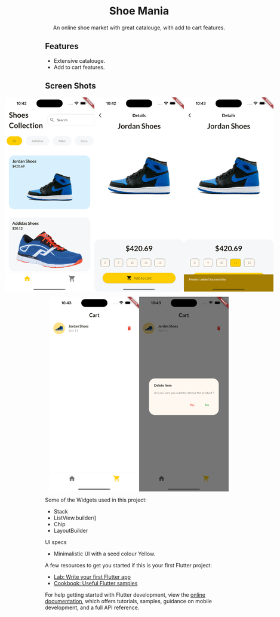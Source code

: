 <h1 align="center">Shoe Mania</h1>



<p align="center">An online shoe market with great catalouge, with add to cart features.</p>

## Features

- Extensive catalouge.
- Add to cart features.



## Screen Shots
<p style="display: flex; justify-content: center;">
  <img src="Simulator Screenshot - iPhone 15 Pro Max - 2024-06-30 at 10.42.43.png" width="240" />
  <img src="Simulator Screenshot - iPhone 15 Pro Max - 2024-06-30 at 10.42.51.png" width="240" />
  <img src="Simulator Screenshot - iPhone 15 Pro Max - 2024-06-30 at 10.43.02.png" width="240" />
</p>

<p style="display: flex; justify-content: center;">
  <img src="Simulator Screenshot - iPhone 15 Pro Max - 2024-06-30 at 10.43.08.png" width="240" />
  <img src="Simulator Screenshot - iPhone 15 Pro Max - 2024-06-30 at 10.43.16.png" width="240" />
</p>



Some of the Widgets used in this project:
- Stack
- ListView.builder()
- Chip
- LayoutBuilder


UI specs
- Minimalistic UI with a seed colour Yellow.



A few resources to get you started if this is your first Flutter project:

- [Lab: Write your first Flutter app](https://docs.flutter.dev/get-started/codelab)
- [Cookbook: Useful Flutter samples](https://docs.flutter.dev/cookbook)

For help getting started with Flutter development, view the
[online documentation](https://docs.flutter.dev/), which offers tutorials,
samples, guidance on mobile development, and a full API reference.
